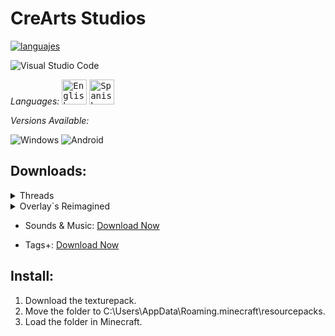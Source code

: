 # CreArts Studios

[![languajes](https://img.shields.io/badge/lang-ES_EN-blue?&labelColor=034C4C&color=%2309CDCA&style=for-the-badge)](https://)


  ![Visual Studio Code](https://img.shields.io/badge/VSCODE-0078d7.svg?style=for-the-badge&logo=visual-studio-code&logoColor=white)

*Languages:*  <kbd>[<img title="English" alt="English" src="https://crearts-community.github.io/Assets/languages/english.png" width="40">](/readme.md)</kbd>
  <kbd>[<img title="Spanish" alt="Spanish" src="https://crearts-community.github.io/Assets/languages/spanish.png" width="40">](/.github/docs/translations/readme/spanish.md)</kbd>

*Versions Available:*

  ![Windows](https://img.shields.io/badge/Windows-0078D6?style=for-the-badge&logo=windows&logoColor=white)
  ![Android](https://img.shields.io/badge/Android-3DDC84?style=for-the-badge&logo=android&logoColor=white)

## Downloads:

<details><summary>Threads</summary>
  
[![Versions](https://img.shields.io/badge/Release-0.7-blue?&labelColor=034C4C&color=%2309CDCA&style=for-the-badge)](https://)

[Download Now](https://github.com/CorellanStoma/CreArts-Obsidian/archive/refs/heads/master.zip)

</details>

<details><summary>Overlay`s Reimagined</summary>

[![Versions](https://img.shields.io/badge/Release-0.2-blue?&labelColor=034C4C&color=%2309CDCA&style=for-the-badge)](https://) 
[![Versions](https://img.shields.io/badge/OF-1.20.2-blue?&labelColor=940404&color=%23F30303&style=for-the-badge)](https://)

[Download Now](https://fonts.google.com/specimen/Quicksand)

</details>

* Sounds & Music:
[Download Now](https://fonts.google.com/specimen/Quicksand)

* Tags+:
[Download Now](https://fonts.google.com/specimen/Quicksand)

## Install:
1. Download the texturepack.
2. Move the folder to C:\Users\AppData\Roaming\.minecraft\resourcepacks.
3. Load the folder in Minecraft.
